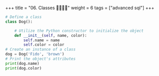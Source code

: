 +++
title = "06. Classes 👩‍🏫🧑‍🏫"
weight = 6
tags = ["advanced sql"] 
+++

```python
# Define a class
class Dog():

    # Utilize the Python constructor to initialize the object
    def __init__(self, name, color):
        self.name = name
        self.color = color
# Create an instance of a class
dog = Dog('Fido', 'brown')
# Print the object's attributes
print(dog.name)
print(dog.color)
```